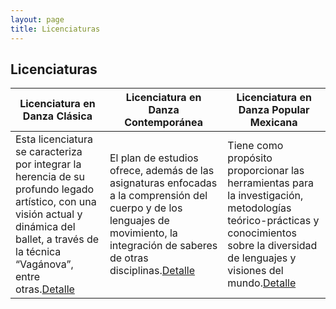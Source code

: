 ```yaml
---
layout: page
title: Licenciaturas
---
```


## Licenciaturas

|Licenciatura en Danza Clásica|Licenciatura en Danza Contemporánea|Licenciatura en Danza Popular Mexicana|
|------------------------------|--------------------------|------------------------|
|Esta licenciatura se caracteriza por integrar la herencia de su profundo legado artístico, con una visión actual y dinámica del ballet, a través de la técnica “Vagánova”, entre otras.<a href="lic1.html" class="button special">Detalle</a>|El plan de estudios ofrece, además de las asignaturas enfocadas a la comprensión del cuerpo y de los lenguajes de movimiento, la integración de saberes de otras disciplinas.<a href="lic2.html" class="button special">Detalle</a>|Tiene como propósito proporcionar las herramientas para la investigación, metodologías teórico-prácticas y conocimientos sobre la diversidad de lenguajes y visiones del mundo.<a href="lic3.html" class="button special">Detalle</a>




